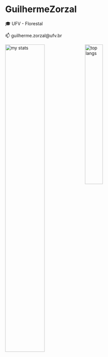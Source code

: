 # GuilhermeZorzal
<p>🎓 UFV - Florestal</p>
<p>📫 guilherme.zorzal@ufv.br</p>

<!---
GuilhermeZorzal/GuilhermeZorzal is a ✨ special ✨ repository because its `README.md` (this file) appears on your GitHub profile.
You can click the Preview link to take a look at your changes.
--->

 <img alt="my stats" align="left" width="50%" src = "https://github-readme-stats.vercel.app/api?username=GuilhermeZorzal&show_icons=true&theme=transparent" />
<!---
<img alt="top langs" align="center" width="33.7%" src="https://github-readme-stats.vercel.app/api/top-langs/?username=GuilhermeZorzal&layout=donut&theme=transparent"/>
--->
<img alt="top langs" align="center" width="33.7%" src="https://github-readme-stats.vercel.app/api/top-langs/?username=GuilhermeZorzal&layout=compact&theme=transparent&langs_count=8"/>


